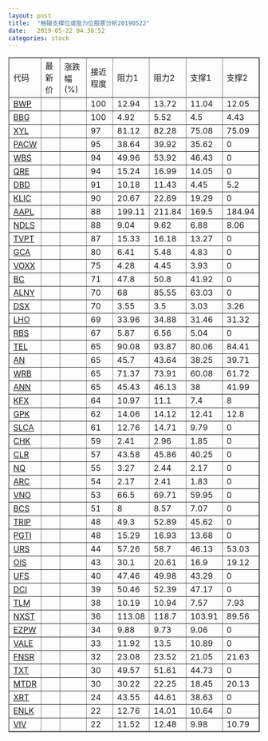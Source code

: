 ```yaml
---
layout: post
title:  "触碰支撑位或阻力位股票分析20190522"
date:   2019-05-22 04:36:52
categories: stock
---
```

<script type="text/javascript">
var stockList = []
stockList.push('gb_bwp');
stockList.push('gb_bbg');
stockList.push('gb_xyl');
stockList.push('gb_pacw');
stockList.push('gb_wbs');
stockList.push('gb_qre');
stockList.push('gb_dbd');
stockList.push('gb_klic');
stockList.push('gb_aapl');
stockList.push('gb_ndls');
stockList.push('gb_tvpt');
stockList.push('gb_gca');
stockList.push('gb_voxx');
stockList.push('gb_bc');
stockList.push('gb_alny');
stockList.push('gb_dsx');
stockList.push('gb_lho');
stockList.push('gb_rbs');
stockList.push('gb_tel');
stockList.push('gb_an');
stockList.push('gb_wrb');
stockList.push('gb_ann');
stockList.push('gb_kfx');
stockList.push('gb_gpk');
stockList.push('gb_slca');
stockList.push('gb_chk');
stockList.push('gb_clr');
stockList.push('gb_nq');
stockList.push('gb_arc');
stockList.push('gb_vno');
stockList.push('gb_bcs');
stockList.push('gb_trip');
stockList.push('gb_pgti');
stockList.push('gb_urs');
stockList.push('gb_ois');
stockList.push('gb_ufs');
stockList.push('gb_dci');
stockList.push('gb_tlm');
stockList.push('gb_nxst');
stockList.push('gb_ezpw');
stockList.push('gb_vale');
stockList.push('gb_fnsr');
stockList.push('gb_txt');
stockList.push('gb_mtdr');
stockList.push('gb_xrt');
stockList.push('gb_enlk');
stockList.push('gb_viv');
</script>
<table border="1">
 <tr>
 <td>代码</td>
 <td>最新价</td>
 <td>涨跌幅(%)</td>
 <td>接近程度</td>
 <td>阻力1</td>
 <td>阻力2</td>
 <td>支撑1</td>
 <td>支撑2</td>
</tr>
  <tr id="bwp" class="green">
  <td><a href="http://stock.finance.sina.com.cn/usstock/quotes/BWP.html" target="_blank">BWP</a></td><td></td><td></td><td>100</td><td>12.94</td><td>13.72</td><td>11.04</td><td>12.05</td></tr>
  <tr id="bbg" class="red">
  <td><a href="http://stock.finance.sina.com.cn/usstock/quotes/BBG.html" target="_blank">BBG</a></td><td></td><td></td><td>100</td><td>4.92</td><td>5.52</td><td>4.5</td><td>4.43</td></tr>
  <tr id="xyl" class="green">
  <td><a href="http://stock.finance.sina.com.cn/usstock/quotes/XYL.html" target="_blank">XYL</a></td><td></td><td></td><td>97</td><td>81.12</td><td>82.28</td><td>75.08</td><td>75.09</td></tr>
  <tr id="pacw" class="red">
  <td><a href="http://stock.finance.sina.com.cn/usstock/quotes/PACW.html" target="_blank">PACW</a></td><td></td><td></td><td>95</td><td>38.64</td><td>39.92</td><td>35.62</td><td>0</td></tr>
  <tr id="wbs" class="red">
  <td><a href="http://stock.finance.sina.com.cn/usstock/quotes/WBS.html" target="_blank">WBS</a></td><td></td><td></td><td>94</td><td>49.96</td><td>53.92</td><td>46.43</td><td>0</td></tr>
  <tr id="qre" class="red">
  <td><a href="http://stock.finance.sina.com.cn/usstock/quotes/QRE.html" target="_blank">QRE</a></td><td></td><td></td><td>94</td><td>15.24</td><td>16.99</td><td>14.05</td><td>0</td></tr>
  <tr id="dbd" class="red">
  <td><a href="http://stock.finance.sina.com.cn/usstock/quotes/DBD.html" target="_blank">DBD</a></td><td></td><td></td><td>91</td><td>10.18</td><td>11.43</td><td>4.45</td><td>5.2</td></tr>
  <tr id="klic" class="green">
  <td><a href="http://stock.finance.sina.com.cn/usstock/quotes/KLIC.html" target="_blank">KLIC</a></td><td></td><td></td><td>90</td><td>20.67</td><td>22.69</td><td>19.29</td><td>0</td></tr>
  <tr id="aapl" class="green">
  <td><a href="http://stock.finance.sina.com.cn/usstock/quotes/AAPL.html" target="_blank">AAPL</a></td><td></td><td></td><td>88</td><td>199.11</td><td>211.84</td><td>169.5</td><td>184.94</td></tr>
  <tr id="ndls" class="green">
  <td><a href="http://stock.finance.sina.com.cn/usstock/quotes/NDLS.html" target="_blank">NDLS</a></td><td></td><td></td><td>88</td><td>9.04</td><td>9.62</td><td>6.88</td><td>8.06</td></tr>
  <tr id="tvpt" class="red">
  <td><a href="http://stock.finance.sina.com.cn/usstock/quotes/TVPT.html" target="_blank">TVPT</a></td><td></td><td></td><td>87</td><td>15.33</td><td>16.18</td><td>13.27</td><td>0</td></tr>
  <tr id="gca" class="green">
  <td><a href="http://stock.finance.sina.com.cn/usstock/quotes/GCA.html" target="_blank">GCA</a></td><td></td><td></td><td>80</td><td>6.41</td><td>5.48</td><td>4.83</td><td>0</td></tr>
  <tr id="voxx" class="green">
  <td><a href="http://stock.finance.sina.com.cn/usstock/quotes/VOXX.html" target="_blank">VOXX</a></td><td></td><td></td><td>75</td><td>4.28</td><td>4.45</td><td>3.93</td><td>0</td></tr>
  <tr id="bc" class="red">
  <td><a href="http://stock.finance.sina.com.cn/usstock/quotes/BC.html" target="_blank">BC</a></td><td></td><td></td><td>71</td><td>47.8</td><td>50.8</td><td>41.92</td><td>0</td></tr>
  <tr id="alny" class="red">
  <td><a href="http://stock.finance.sina.com.cn/usstock/quotes/ALNY.html" target="_blank">ALNY</a></td><td></td><td></td><td>70</td><td>68</td><td>85.55</td><td>63.03</td><td>0</td></tr>
  <tr id="dsx" class="green">
  <td><a href="http://stock.finance.sina.com.cn/usstock/quotes/DSX.html" target="_blank">DSX</a></td><td></td><td></td><td>70</td><td>3.55</td><td>3.5</td><td>3.03</td><td>3.26</td></tr>
  <tr id="lho" class="green">
  <td><a href="http://stock.finance.sina.com.cn/usstock/quotes/LHO.html" target="_blank">LHO</a></td><td></td><td></td><td>69</td><td>33.96</td><td>34.88</td><td>31.46</td><td>31.32</td></tr>
  <tr id="rbs" class="red">
  <td><a href="http://stock.finance.sina.com.cn/usstock/quotes/RBS.html" target="_blank">RBS</a></td><td></td><td></td><td>67</td><td>5.87</td><td>6.56</td><td>5.04</td><td>0</td></tr>
  <tr id="tel" class="red">
  <td><a href="http://stock.finance.sina.com.cn/usstock/quotes/TEL.html" target="_blank">TEL</a></td><td></td><td></td><td>65</td><td>90.08</td><td>93.87</td><td>80.06</td><td>84.41</td></tr>
  <tr id="an" class="green">
  <td><a href="http://stock.finance.sina.com.cn/usstock/quotes/AN.html" target="_blank">AN</a></td><td></td><td></td><td>65</td><td>45.7</td><td>43.64</td><td>38.25</td><td>39.71</td></tr>
  <tr id="wrb" class="green">
  <td><a href="http://stock.finance.sina.com.cn/usstock/quotes/WRB.html" target="_blank">WRB</a></td><td></td><td></td><td>65</td><td>71.37</td><td>73.91</td><td>60.08</td><td>61.72</td></tr>
  <tr id="ann" class="red">
  <td><a href="http://stock.finance.sina.com.cn/usstock/quotes/ANN.html" target="_blank">ANN</a></td><td></td><td></td><td>65</td><td>45.43</td><td>46.13</td><td>38</td><td>41.99</td></tr>
  <tr id="kfx" class="green">
  <td><a href="http://stock.finance.sina.com.cn/usstock/quotes/KFX.html" target="_blank">KFX</a></td><td></td><td></td><td>64</td><td>10.97</td><td>11.1</td><td>7.4</td><td>8</td></tr>
  <tr id="gpk" class="green">
  <td><a href="http://stock.finance.sina.com.cn/usstock/quotes/GPK.html" target="_blank">GPK</a></td><td></td><td></td><td>62</td><td>14.06</td><td>14.12</td><td>12.41</td><td>12.8</td></tr>
  <tr id="slca" class="red">
  <td><a href="http://stock.finance.sina.com.cn/usstock/quotes/SLCA.html" target="_blank">SLCA</a></td><td></td><td></td><td>61</td><td>12.76</td><td>14.71</td><td>9.79</td><td>0</td></tr>
  <tr id="chk" class="red">
  <td><a href="http://stock.finance.sina.com.cn/usstock/quotes/CHK.html" target="_blank">CHK</a></td><td></td><td></td><td>59</td><td>2.41</td><td>2.96</td><td>1.85</td><td>0</td></tr>
  <tr id="clr" class="red">
  <td><a href="http://stock.finance.sina.com.cn/usstock/quotes/CLR.html" target="_blank">CLR</a></td><td></td><td></td><td>57</td><td>43.58</td><td>45.86</td><td>40.25</td><td>0</td></tr>
  <tr id="nq" class="green">
  <td><a href="http://stock.finance.sina.com.cn/usstock/quotes/NQ.html" target="_blank">NQ</a></td><td></td><td></td><td>55</td><td>3.27</td><td>2.44</td><td>2.17</td><td>0</td></tr>
  <tr id="arc" class="red">
  <td><a href="http://stock.finance.sina.com.cn/usstock/quotes/ARC.html" target="_blank">ARC</a></td><td></td><td></td><td>54</td><td>2.17</td><td>2.41</td><td>1.83</td><td>0</td></tr>
  <tr id="vno" class="green">
  <td><a href="http://stock.finance.sina.com.cn/usstock/quotes/VNO.html" target="_blank">VNO</a></td><td></td><td></td><td>53</td><td>66.5</td><td>69.71</td><td>59.95</td><td>0</td></tr>
  <tr id="bcs" class="red">
  <td><a href="http://stock.finance.sina.com.cn/usstock/quotes/BCS.html" target="_blank">BCS</a></td><td></td><td></td><td>51</td><td>8</td><td>8.57</td><td>7.07</td><td>0</td></tr>
  <tr id="trip" class="green">
  <td><a href="http://stock.finance.sina.com.cn/usstock/quotes/TRIP.html" target="_blank">TRIP</a></td><td></td><td></td><td>48</td><td>49.3</td><td>52.89</td><td>45.62</td><td>0</td></tr>
  <tr id="pgti" class="green">
  <td><a href="http://stock.finance.sina.com.cn/usstock/quotes/PGTI.html" target="_blank">PGTI</a></td><td></td><td></td><td>48</td><td>15.29</td><td>16.93</td><td>13.68</td><td>0</td></tr>
  <tr id="urs" class="green">
  <td><a href="http://stock.finance.sina.com.cn/usstock/quotes/URS.html" target="_blank">URS</a></td><td></td><td></td><td>44</td><td>57.26</td><td>58.7</td><td>46.13</td><td>53.03</td></tr>
  <tr id="ois" class="green">
  <td><a href="http://stock.finance.sina.com.cn/usstock/quotes/OIS.html" target="_blank">OIS</a></td><td></td><td></td><td>43</td><td>30.1</td><td>20.61</td><td>16.9</td><td>19.12</td></tr>
  <tr id="ufs" class="green">
  <td><a href="http://stock.finance.sina.com.cn/usstock/quotes/UFS.html" target="_blank">UFS</a></td><td></td><td></td><td>40</td><td>47.46</td><td>49.98</td><td>43.29</td><td>0</td></tr>
  <tr id="dci" class="red">
  <td><a href="http://stock.finance.sina.com.cn/usstock/quotes/DCI.html" target="_blank">DCI</a></td><td></td><td></td><td>39</td><td>50.46</td><td>52.39</td><td>47.17</td><td>0</td></tr>
  <tr id="tlm" class="green">
  <td><a href="http://stock.finance.sina.com.cn/usstock/quotes/TLM.html" target="_blank">TLM</a></td><td></td><td></td><td>38</td><td>10.19</td><td>10.94</td><td>7.57</td><td>7.93</td></tr>
  <tr id="nxst" class="green">
  <td><a href="http://stock.finance.sina.com.cn/usstock/quotes/NXST.html" target="_blank">NXST</a></td><td></td><td></td><td>36</td><td>113.08</td><td>118.7</td><td>103.91</td><td>89.56</td></tr>
  <tr id="ezpw" class="green">
  <td><a href="http://stock.finance.sina.com.cn/usstock/quotes/EZPW.html" target="_blank">EZPW</a></td><td></td><td></td><td>34</td><td>9.88</td><td>9.73</td><td>9.06</td><td>0</td></tr>
  <tr id="vale" class="red">
  <td><a href="http://stock.finance.sina.com.cn/usstock/quotes/VALE.html" target="_blank">VALE</a></td><td></td><td></td><td>33</td><td>11.92</td><td>13.5</td><td>10.89</td><td>0</td></tr>
  <tr id="fnsr" class="green">
  <td><a href="http://stock.finance.sina.com.cn/usstock/quotes/FNSR.html" target="_blank">FNSR</a></td><td></td><td></td><td>32</td><td>23.08</td><td>23.52</td><td>21.05</td><td>21.63</td></tr>
  <tr id="txt" class="red">
  <td><a href="http://stock.finance.sina.com.cn/usstock/quotes/TXT.html" target="_blank">TXT</a></td><td></td><td></td><td>30</td><td>49.57</td><td>51.61</td><td>44.73</td><td>0</td></tr>
  <tr id="mtdr" class="green">
  <td><a href="http://stock.finance.sina.com.cn/usstock/quotes/MTDR.html" target="_blank">MTDR</a></td><td></td><td></td><td>30</td><td>30.22</td><td>22.25</td><td>18.45</td><td>20.13</td></tr>
  <tr id="xrt" class="red">
  <td><a href="http://stock.finance.sina.com.cn/usstock/quotes/XRT.html" target="_blank">XRT</a></td><td></td><td></td><td>24</td><td>43.55</td><td>44.61</td><td>38.63</td><td>0</td></tr>
  <tr id="enlk" class="red">
  <td><a href="http://stock.finance.sina.com.cn/usstock/quotes/ENLK.html" target="_blank">ENLK</a></td><td></td><td></td><td>22</td><td>12.76</td><td>14.01</td><td>10.64</td><td>0</td></tr>
  <tr id="viv" class="red">
  <td><a href="http://stock.finance.sina.com.cn/usstock/quotes/VIV.html" target="_blank">VIV</a></td><td></td><td></td><td>22</td><td>11.52</td><td>12.48</td><td>9.98</td><td>10.79</td></tr>
</table>
